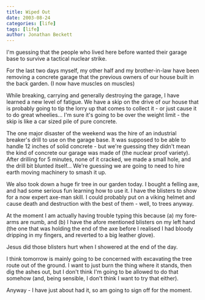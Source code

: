 ```yaml
---
title: Wiped Out
date: 2003-08-24
categories: [life]
tags: [life]
author: Jonathan Beckett
---
```


I'm guessing that the people who lived here before wanted their garage base to survive a tactical nuclear strike.

For the last two days myself, my other half and my brother-in-law have been removing a concrete garage that the previous owners of our house built in the back garden. (I now have muscles on muscles)

While breaking, carrying and generally destroying the garage, I have learned a new level of fatigue. We have a skip on the drive of our house that is probably going to tip the lorry up that comes to collect it - or just cause it to do great wheelies... I'm sure it's going to be over the weight limit - the skip is like a car sized pile of pure concrete.

The one major disaster of the weekend was the hire of an industrial breaker's drill to use on the garage base. It was supposed to be able to handle 12 inches of solid concrete - but we're guessing they didn't mean the kind of concrete our garage was made of (the nuclear proof variety). After drilling for 5 minutes, none of it cracked, we made a small hole, and the drill bit blunted itself... We're guessing we are going to need to hire earth moving machinery to smash it up.

We also took down a huge fir tree in our garden today. I bought a felling axe, and had some serious fun learning how to use it. I have the blisters to show for a now expert axe-man skill. I could probably put on a viking helmet and cause death and destruction with the best of them - well, to trees anyway.

At the moment I am actually having trouble typing this because (a) my fore-arms are numb, and (b) I have the afore mentioned blisters on my left hand (the one that was holding the end of the axe before I realised I had bloody dripping in my fingers, and reverted to a big leather glove).

Jesus did those blisters hurt when I showered at the end of the day.

I think tomorrow is mainly going to be concerned with excavating the tree route out of the ground. I want to just burn the thing where it stands, then dig the ashes out, but I don't think I'm going to be allowed to do that somehow (and, being sensible, I don't think I want to try that either).

Anyway - I have just about had it, so am going to sign off for the moment.